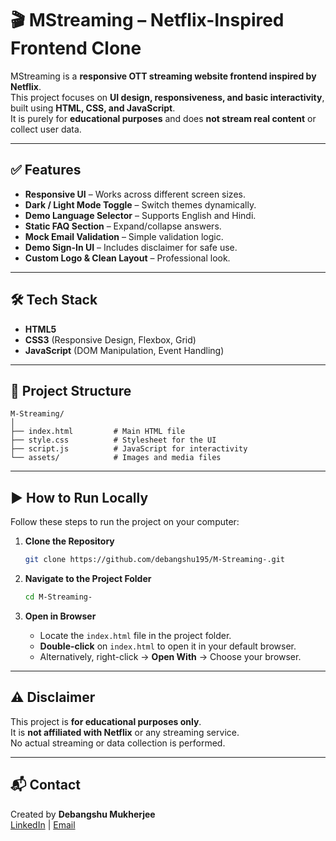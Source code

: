 # 🎬 MStreaming – Netflix-Inspired Frontend Clone

MStreaming is a **responsive OTT streaming website frontend inspired by Netflix**.  
This project focuses on **UI design, responsiveness, and basic interactivity**, built using **HTML, CSS, and JavaScript**.  
It is purely for **educational purposes** and does **not stream real content** or collect user data.

---

## ✅ Features
- **Responsive UI** – Works across different screen sizes.
- **Dark / Light Mode Toggle** – Switch themes dynamically.
- **Demo Language Selector** – Supports English and Hindi.
- **Static FAQ Section** – Expand/collapse answers.
- **Mock Email Validation** – Simple validation logic.
- **Demo Sign-In UI** – Includes disclaimer for safe use.
- **Custom Logo & Clean Layout** – Professional look.

---

## 🛠 Tech Stack
- **HTML5**  
- **CSS3** (Responsive Design, Flexbox, Grid)  
- **JavaScript** (DOM Manipulation, Event Handling)  

---

## 📂 Project Structure
```
M-Streaming/
│
├── index.html         # Main HTML file
├── style.css          # Stylesheet for the UI
├── script.js          # JavaScript for interactivity
└── assets/            # Images and media files
```

---

## ▶ How to Run Locally

Follow these steps to run the project on your computer:

1. **Clone the Repository**  
   ```bash
   git clone https://github.com/debangshu195/M-Streaming-.git
   ```

2. **Navigate to the Project Folder**  
   ```bash
   cd M-Streaming-
   ```

3. **Open in Browser**  
   - Locate the `index.html` file in the project folder.  
   - **Double-click** on `index.html` to open it in your default browser.  
   - Alternatively, right-click → **Open With** → Choose your browser.

---

## ⚠ Disclaimer
This project is **for educational purposes only**.  
It is **not affiliated with Netflix** or any streaming service.  
No actual streaming or data collection is performed.

---

## 📬 Contact
Created by **Debangshu Mukherjee**  
[LinkedIn](https://www.linkedin.com/in/debangshu-mukherjee-15a77223a) | [Email](mailto:debangshumukherjee195@gmail.com)
